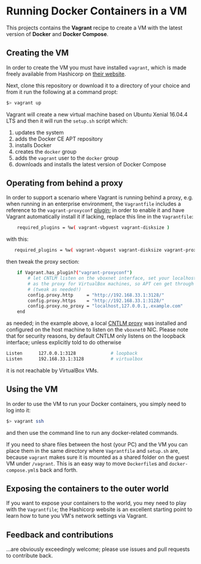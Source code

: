 # Running Docker Containers in a VM
This projects contains the __Vagrant__ recipe to create a VM with the latest version of __Docker__ and __Docker Compose__.

## Creating the VM
In order to create the VM you must have installed ```vagrant```, which is made freely available from Hashicorp on [their website](https://www.vagrantup.com/).

Next, clone this repository or download it to a directory of your choice and from it run the following at a command propt:
```bash
$> vagrant up
```
Vagrant will create a new virtual machine based on Ubuntu Xenial 16.04.4 LTS and then it will run the ```setup.sh``` script which:
1. updates the system
2. adds the Docker CE APT repository
3. installs Docker
4. creates the ```docker``` group
5. adds the ```vagrant``` user to the ```docker``` group
6. downloads and installs the latest version of Docker Compose

## Operating from behind a proxy

In order to support a scenario where Vagrant is running behind a proxy, e.g. when running in an enterprise environment, the ```Vagrantfile``` includes a reference to the ```vagrant-proxyconf``` [plugin](https://github.com/tmatilai/vagrant-proxyconf); in order to enable it and have Vagrant automatically install it if lacking, replace this line in the ```Vagrantfile```:
```bash  
    required_plugins = %w( vagrant-vbguest vagrant-disksize )
```  
with this:
```bash
   required_plugins = %w( vagrant-vbguest vagrant-disksize vagrant-proxyconf )
```
then tweak the proxy section:
```bash
    if Vagrant.has_plugin?("vagrant-proxyconf")
        # let CNTLM listen on the vboxnet interface, set your localhost
        # as the proxy for VirtualBox machines, so APT cen get through
        # (tweak as needed!)
        config.proxy.http     = "http://192.168.33.1:3128/"
        config.proxy.https    = "http://192.168.33.1:3128/"
        config.proxy.no_proxy = "localhost,127.0.0.1,.example.com"
    end
```
as needed; in the example above, a local [CNTLM proxy](http://cntlm.sourceforge.net/) was installed and configured on the host machine to listen on the ```vboxnet0``` NIC. Please note that for security reasons, by default CNTLM only listens on the loopback interface; unless explicitly told to do otherwise
```bash
Listen		127.0.0.1:3128             # loopback
Listen		192.168.33.1:3128          # virtualbox
```
it is not reachable by VirtualBox VMs.

## Using the VM
In order to use the VM to run your Docker containers, you simply need to log into it:
```bash
$> vagrant ssh
```
and then use the command line to run any docker-related commands. 

If you need to share files between the host (your PC) and the VM you can place them in the same directory where ```Vagrantfile``` and ```setup.sh``` are, because ```vagrant``` makes sure it is mounted as a shared folder on the guest VM under ```/vagrant```. This is an easy way to move ```Dockerfile```s and ```docker-compose.yml```s back and forth.

## Exposing the containers to the outer world
If you want to expose your containers to the world, you mey need to play with the ```Vagrantfile```; the Hashicorp website is an excellent starting point to learn how to tune you VM's network settings via Vagrant.

## Feedback and contributions
...are obviously exceedingly welcome; please use issues and pull requests to contribute back.